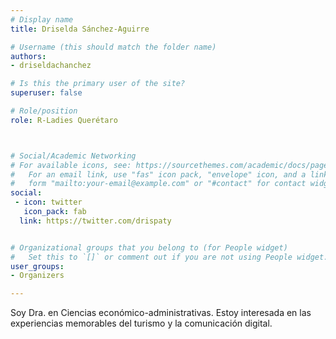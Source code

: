 ```yaml
---
# Display name
title: Driselda Sánchez-Aguirre

# Username (this should match the folder name)
authors:
- driseldachanchez

# Is this the primary user of the site?
superuser: false

# Role/position
role: R-Ladies Querétaro



# Social/Academic Networking
# For available icons, see: https://sourcethemes.com/academic/docs/page-builder/#icons
#   For an email link, use "fas" icon pack, "envelope" icon, and a link in the
#   form "mailto:your-email@example.com" or "#contact" for contact widget.
social:
 - icon: twitter
   icon_pack: fab
  link: https://twitter.com/drispaty


# Organizational groups that you belong to (for People widget)
#   Set this to `[]` or comment out if you are not using People widget.
user_groups:
- Organizers

---
```


Soy Dra. en Ciencias económico-administrativas. Estoy interesada en las experiencias memorables del turismo y la comunicación digital.

